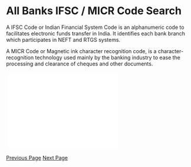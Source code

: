 # All Banks IFSC / MICR Code Search
A IFSC Code or Indian Financial System Code is an alphanumeric code to facilitates electronic funds transfer in India. It identifies each bank branch which participates in NEFT and RTGS systems.

A MICR Code or Magnetic ink character recognition code, is a character-recognition technology used mainly by the banking industry to ease the processing and clearance of cheques and other documents.

<iframe style="margin:5px;" frameborder="0" scrolling="0" width="300px" height="200px" src="../ifsccode/src/ifsccode_searchall.htm"></iframe>


[Previous Page](../ifsccode/index.md) [Next Page](../ifsccode/ifsccode_abhyudaya.md) 
